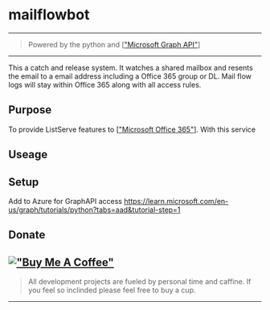 # mailflowbot
---
> Powered by the python and [["Microsoft Graph API"](https://learn.microsoft.com/en-us/graph/overview)]
>
---
This a catch and release system.  It watches a shared mailbox and resents the email to a email address including a Office 365 group or DL.  Mail flow logs will stay within Office 365 along with all access rules. 

## Purpose
To provide ListServe features to [["Microsoft Office 365"]()].  With this service 

## Useage

## Setup
Add to Azure for GraphAPI access https://learn.microsoft.com/en-us/graph/tutorials/python?tabs=aad&tutorial-step=1

## Donate
[!["Buy Me A Coffee"](https://www.buymeacoffee.com/assets/img/custom_images/orange_img.png)](https://www.buymeacoffee.com/sparksbenjamin)
---
>All development projects are fueled by personal time and caffine.  If you feel so inclinded please feel free to buy a cup. 
---



